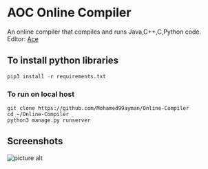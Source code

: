 # AOC Online Compiler
An online compiler that compiles and runs Java,C++,C,Python code.  
Editor: [Ace](https://github.com/ajaxorg/ace)

## To install python libraries
```python
pip3 install -r requirements.txt
```

### To run on local host
	git clone https://github.com/Mohamed99ayman/Online-Compiler
	cd ~/Online-Compiler
	python3 manage.py runserver

 ## Screenshots ##
![picture alt](https://github.com/Mohamed99ayman/Online-Compiler/blob/master/screenshot/s1.png)

